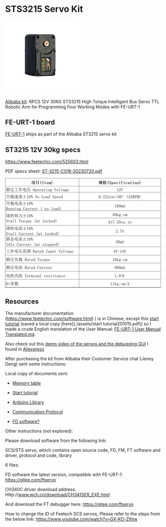 # STS3215 Servo Kit

<img src="./assets/STS3215_servo.jpg" style="zoom:33%;" />

[Alibaba kit](https://www.alibaba.com/product-detail/6PCS-12V-30KG-STS3215-High-Torque_1601216757543.html): 6PCS 12V  30KG  STS3215  High Torque Intelligent Bus Servo TTL  Robotic Arm for Programming  Four Working Modes with FE-URT-1 

## FE-URT-1 board

 [FE-URT-1](https://www.feetechrc.com/FE-URT1-C001.html) ships as part of the Alibaba ST3215 servo kit

## ST3215 12V 30kg specs

https://www.feetechrc.com/525603.html

PDF specs sheet: [ST-3215-C018-20230720.pdf](./assets/ST-3215-C018-20230720.pdf)

![spec sheet](./assets/Specs_ST3215_12V_30kg.jpg) 

## Resources

The manufacturer documentation (https://www.feetechrc.com/software.html) ) is in Chinese, except this [start tutorial](https://www.feetechrc.com/Data/feetechrc/upload/file/20201127/start%20%20tutorial201015.pdf) (saved a local copy [here](./assets/start  tutorial201015.pdf)) so I made a crude English translation of the User Manual: [FE-URT-1 User Manual Translated.md](./FE-URT-1_User_Manual_Translated.md). 

Also check out this [demo video of the servos and the debugging GUI](./assets/Video_ST3215_12V_30kg.mp4) I found in [Aliexpress](https://es.aliexpress.com/item/1005007708969582.html?gatewayAdapt=glo2esp)

After purchasing the kit from Alibaba their Customer Service chat (Jenny Deng) sent some instructions:

Local copy of documents sent:

* [Memory table](./assets/feetech/STS_Memory_Table.xlsx)

* [Start tutorial](./assets/feetech/feetech_servo_start_tutorial.pdf)
* [Arduino Library](./assets/feetech/SCServo_Arduino_220524.7z)
* [Communication Protocol](./assets/feetech/RS485_Bus_Servo_Communication_Protocol_Manual210923.pdf)
* [FD software?](./assets/feetech/FD1983-231205.zip)

Other instructions (not explored):

Please download software from the following link:

SCS/STS servo, which contains open source code, FD, FM, FT software and driver, protocol and code, library

6 files:

FD software the latest version, compatible with FE-URT-1: https://gitee.com/ftservo

CH340C driver download address: Http://www.wch.cn/download/CH341SER_EXE.html

And download the FT debugger here: https://gitee.com/ftservo

How to change the ID of Feetech SCS servos, Please refer to the steps from the below link: https://www.youtube.com/watch?v=GX-KO-Zlhtw



